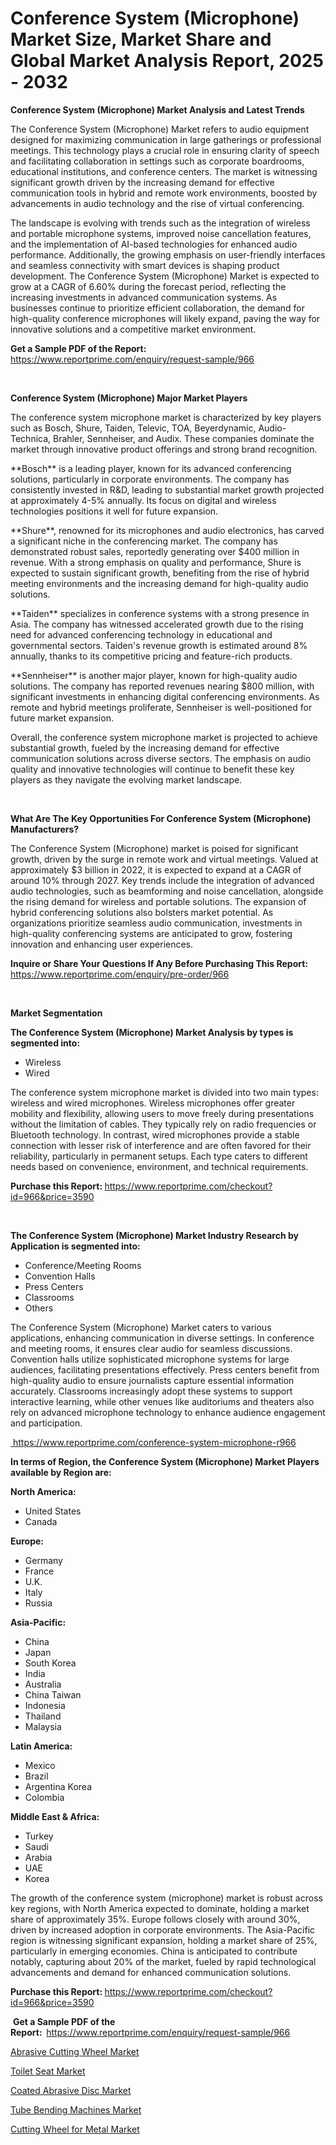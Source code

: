 <p><h1>Conference System (Microphone) Market Size, Market Share and Global Market Analysis Report, 2025 - 2032</h1></p><p><strong>Conference System (Microphone) Market Analysis and Latest Trends</strong></p>
<p><p>The Conference System (Microphone) Market refers to audio equipment designed for maximizing communication in large gatherings or professional meetings. This technology plays a crucial role in ensuring clarity of speech and facilitating collaboration in settings such as corporate boardrooms, educational institutions, and conference centers. The market is witnessing significant growth driven by the increasing demand for effective communication tools in hybrid and remote work environments, boosted by advancements in audio technology and the rise of virtual conferencing.</p><p>The landscape is evolving with trends such as the integration of wireless and portable microphone systems, improved noise cancellation features, and the implementation of AI-based technologies for enhanced audio performance. Additionally, the growing emphasis on user-friendly interfaces and seamless connectivity with smart devices is shaping product development. The Conference System (Microphone) Market is expected to grow at a CAGR of 6.60% during the forecast period, reflecting the increasing investments in advanced communication systems. As businesses continue to prioritize efficient collaboration, the demand for high-quality conference microphones will likely expand, paving the way for innovative solutions and a competitive market environment.</p></p>
<p><strong>Get a Sample PDF of the Report:&nbsp;</strong> <a href="https://www.reportprime.com/enquiry/request-sample/966?utm_campaign=3444&utm_medium=2&utm_source=Github&utm_content=ia&utm_term=18032025&utm_id=conference-system-microphone">https://www.reportprime.com/enquiry/request-sample/966</a></p>
<p>&nbsp;</p>
<p><strong>Conference System (Microphone) Major Market Players</strong></p>
<p><p>The conference system microphone market is characterized by key players such as Bosch, Shure, Taiden, Televic, TOA, Beyerdynamic, Audio-Technica, Brahler, Sennheiser, and Audix. These companies dominate the market through innovative product offerings and strong brand recognition.</p><p>**Bosch** is a leading player, known for its advanced conferencing solutions, particularly in corporate environments. The company has consistently invested in R&D, leading to substantial market growth projected at approximately 4-5% annually. Its focus on digital and wireless technologies positions it well for future expansion.</p><p>**Shure**, renowned for its microphones and audio electronics, has carved a significant niche in the conferencing market. The company has demonstrated robust sales, reportedly generating over $400 million in revenue. With a strong emphasis on quality and performance, Shure is expected to sustain significant growth, benefiting from the rise of hybrid meeting environments and the increasing demand for high-quality audio solutions.</p><p>**Taiden** specializes in conference systems with a strong presence in Asia. The company has witnessed accelerated growth due to the rising need for advanced conferencing technology in educational and governmental sectors. Taiden's revenue growth is estimated around 8% annually, thanks to its competitive pricing and feature-rich products.</p><p>**Sennheiser** is another major player, known for high-quality audio solutions. The company has reported revenues nearing $800 million, with significant investments in enhancing digital conferencing environments. As remote and hybrid meetings proliferate, Sennheiser is well-positioned for future market expansion.</p><p>Overall, the conference system microphone market is projected to achieve substantial growth, fueled by the increasing demand for effective communication solutions across diverse sectors. The emphasis on audio quality and innovative technologies will continue to benefit these key players as they navigate the evolving market landscape.</p></p>
<p>&nbsp;</p>
<p><strong>What Are The Key Opportunities For Conference System (Microphone) Manufacturers?</strong></p>
<p><p>The Conference System (Microphone) market is poised for significant growth, driven by the surge in remote work and virtual meetings. Valued at approximately $3 billion in 2022, it is expected to expand at a CAGR of around 10% through 2027. Key trends include the integration of advanced audio technologies, such as beamforming and noise cancellation, alongside the rising demand for wireless and portable solutions. The expansion of hybrid conferencing solutions also bolsters market potential. As organizations prioritize seamless audio communication, investments in high-quality conferencing systems are anticipated to grow, fostering innovation and enhancing user experiences.</p></p>
<p><strong>Inquire or Share Your Questions If Any Before Purchasing This Report:</strong> <a href="https://www.reportprime.com/enquiry/pre-order/966?utm_campaign=3444&utm_medium=2&utm_source=Github&utm_content=ia&utm_term=18032025&utm_id=conference-system-microphone">https://www.reportprime.com/enquiry/pre-order/966</a></p>
<p>&nbsp;</p>
<p><strong>Market Segmentation</strong></p>
<p><strong>The Conference System (Microphone) Market Analysis by types is segmented into:</strong></p>
<p><ul><li>Wireless</li><li>Wired</li></ul></p>
<p><p>The conference system microphone market is divided into two main types: wireless and wired microphones. Wireless microphones offer greater mobility and flexibility, allowing users to move freely during presentations without the limitation of cables. They typically rely on radio frequencies or Bluetooth technology. In contrast, wired microphones provide a stable connection with lesser risk of interference and are often favored for their reliability, particularly in permanent setups. Each type caters to different needs based on convenience, environment, and technical requirements.</p></p>
<p><strong>Purchase this Report:&nbsp;</strong><a href="https://www.reportprime.com/checkout?id=966&price=3590&utm_campaign=3444&utm_medium=2&utm_source=Github&utm_content=ia&utm_term=18032025&utm_id=conference-system-microphone">https://www.reportprime.com/checkout?id=966&price=3590</a></p>
<p>&nbsp;</p>
<p><strong>The Conference System (Microphone) Market Industry Research by Application is segmented into:</strong></p>
<p><ul><li>Conference/Meeting Rooms</li><li>Convention Halls</li><li>Press Centers</li><li>Classrooms</li><li>Others</li></ul></p>
<p><p>The Conference System (Microphone) Market caters to various applications, enhancing communication in diverse settings. In conference and meeting rooms, it ensures clear audio for seamless discussions. Convention halls utilize sophisticated microphone systems for large audiences, facilitating presentations effectively. Press centers benefit from high-quality audio to ensure journalists capture essential information accurately. Classrooms increasingly adopt these systems to support interactive learning, while other venues like auditoriums and theaters also rely on advanced microphone technology to enhance audience engagement and participation.</p></p>
<p><a href="https://www.reportprime.com/conference-system-microphone-r966?utm_campaign=3444&utm_medium=2&utm_source=Github&utm_content=ia&utm_term=18032025&utm_id=conference-system-microphone">&nbsp;https://www.reportprime.com/conference-system-microphone-r966</a></p>
<p><strong>In terms of Region, the Conference System (Microphone) Market Players available by Region are:</strong></p>
<p>
    <p> <strong> North America: </strong>
        <ul>
            <li>United States</li>
            <li>Canada</li>
        </ul>
        </p> 
    <p> <strong> Europe: </strong>
        <ul>
            <li>Germany</li>
            <li>France</li>
            <li>U.K.</li>
            <li>Italy</li>
            <li>Russia</li>
        </ul>
        </p> 
    <p> <strong> Asia-Pacific: </strong>
        <ul>
            <li>China</li>
            <li>Japan</li>
            <li>South Korea</li>
            <li>India</li>
            <li>Australia</li>
            <li>China Taiwan</li>
            <li>Indonesia</li>
            <li>Thailand</li>
            <li>Malaysia</li>
        </ul>
        </p> 
    <p> <strong> Latin America: </strong>
        <ul>
            <li>Mexico</li>
            <li>Brazil</li>
            <li>Argentina Korea</li>
            <li>Colombia</li>
        </ul>
        </p> 
    <p> <strong> Middle East & Africa: </strong>
        <ul>
            <li>Turkey</li>
            <li>Saudi</li>
            <li>Arabia</li>
            <li>UAE</li>
            <li>Korea</li>
        </ul>
    </p>
    </p>
<p><p>The growth of the conference system (microphone) market is robust across key regions, with North America expected to dominate, holding a market share of approximately 35%. Europe follows closely with around 30%, driven by increased adoption in corporate environments. The Asia-Pacific region is witnessing significant expansion, holding a market share of 25%, particularly in emerging economies. China is anticipated to contribute notably, capturing about 20% of the market, fueled by rapid technological advancements and demand for enhanced communication solutions.</p></p>
<p><strong>Purchase this Report: </strong><a href="https://www.reportprime.com/checkout?id=966&price=3590&utm_campaign=3444&utm_medium=2&utm_source=Github&utm_content=ia&utm_term=18032025&utm_id=conference-system-microphone">https://www.reportprime.com/checkout?id=966&price=3590</a></p>
<p>&nbsp;<strong>Get a Sample PDF of the Report:&nbsp;&nbsp;</strong><a href="https://www.reportprime.com/enquiry/request-sample/966?utm_campaign=3444&utm_medium=2&utm_source=Github&utm_content=ia&utm_term=18032025&utm_id=conference-system-microphone">https://www.reportprime.com/enquiry/request-sample/966</a></p>
<p><strong></strong></p>
<p><p><a href="https://www.linkedin.com/pulse/recent-abrasive-cutting-wheel-market-analysis-shows-size-gqq9c?utm_campaign=3444&utm_medium=2&utm_source=Github&utm_content=ia&utm_term=18032025&utm_id=conference-system-microphone">Abrasive Cutting Wheel Market</a></p><p><a href="https://github.com/lanuskarnajc/Market-Research-Report-List-1/blob/main/toilet-seat-market.md?utm_campaign=3444&utm_medium=2&utm_source=Github&utm_content=ia&utm_term=18032025&utm_id=conference-system-microphone">Toilet Seat Market</a></p><p><a href="https://www.linkedin.com/pulse/expanding-coated-abrasive-disc-market-size-projected-cagr-jqkzc?utm_campaign=3444&utm_medium=2&utm_source=Github&utm_content=ia&utm_term=18032025&utm_id=conference-system-microphone">Coated Abrasive Disc Market</a></p><p><a href="https://www.linkedin.com/pulse/tube-bending-machines-market-research-report-growth-trends-pckgf?utm_campaign=3444&utm_medium=2&utm_source=Github&utm_content=ia&utm_term=18032025&utm_id=conference-system-microphone">Tube Bending Machines Market</a></p><p><a href="https://www.linkedin.com/pulse/whats-propelling-cutting-wheel-metal-markets-growth-137-cagr-afwvc?utm_campaign=3444&utm_medium=2&utm_source=Github&utm_content=ia&utm_term=18032025&utm_id=conference-system-microphone">Cutting Wheel for Metal Market</a></p></p>